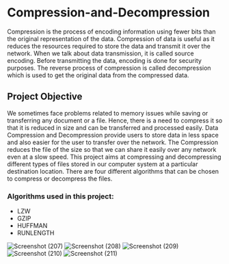 # Compression-and-Decompression

<p>Compression is the process of encoding information using fewer bits than the original representation of the data. Compression of data is useful as it reduces the resources required to store the data and transmit it over the network. When we talk about data transmission, it is called source encoding. Before transmitting the data, encoding is done for security purposes. The reverse process of compression is called decompression which is used to get the original data from the compressed data.</p>

## Project Objective
<p>We sometimes face problems related to memory issues while saving or transferring any document or a file. Hence, there is a need to compress it so that it is reduced in size and can be transferred and processed easily. Data Compression and Decompression provide users to store data in less space and also easier for the user to transfer over the network. The Compression reduces the file of the size so that we can share it easily over any network even at a slow speed. This project aims at compressing and decompressing different types of files stored in our computer system at a particular destination location. There are four different algorithms that can be chosen to compress or decompress the files.</p>


### Algorithms used in this project:
<ul>
  <li>LZW</li>
  <li>GZIP</li>
  <li>HUFFMAN</li>
  <li>RUNLENGTH</li>
</ul>

![Screenshot (207)](https://user-images.githubusercontent.com/56729873/109769128-cd973000-7c1f-11eb-9f92-532b402fd646.png)
![Screenshot (208)](https://user-images.githubusercontent.com/56729873/109769130-ce2fc680-7c1f-11eb-8a3e-710fbdd64a33.png)
![Screenshot (209)](https://user-images.githubusercontent.com/56729873/109769132-ce2fc680-7c1f-11eb-9ad6-495a7d291b94.png)
![Screenshot (210)](https://user-images.githubusercontent.com/56729873/109769136-cec85d00-7c1f-11eb-984b-cc2a78d0bb37.png)
![Screenshot (211)](https://user-images.githubusercontent.com/56729873/109769115-cbcd6c80-7c1f-11eb-8181-5a6be066189d.png)
